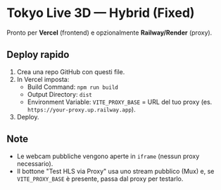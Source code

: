 # Tokyo Live 3D — Hybrid (Fixed)

Pronto per **Vercel** (frontend) e opzionalmente **Railway/Render** (proxy).

## Deploy rapido
1) Crea una repo GitHub con questi file.
2) In Vercel imposta:
   - Build Command: `npm run build`
   - Output Directory: `dist`
   - Environment Variable: `VITE_PROXY_BASE` = URL del tuo proxy (es. `https://your-proxy.up.railway.app`).
3) Deploy.

## Note
- Le webcam pubbliche vengono aperte in `iframe` (nessun proxy necessario).
- Il bottone "Test HLS via Proxy" usa uno stream pubblico (Mux) e, se `VITE_PROXY_BASE` è presente, passa dal proxy per testarlo.
